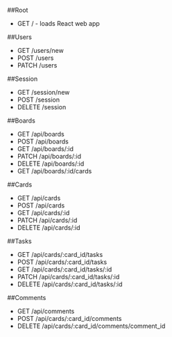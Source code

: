 ##Root

  * GET / - loads React web app

##Users

  * GET /users/new
  * POST /users
  * PATCH /users

##Session

  * GET /session/new
  * POST /session
  * DELETE /session

##Boards

  * GET /api/boards
  * POST /api/boards
  * GET /api/boards/:id
  * PATCH /api/boards/:id
  * DELETE /api/boards/:id
  * GET /api/boards/:id/cards

##Cards

  * GET /api/cards
  * POST /api/cards
  * GET /api/cards/:id
  * PATCH /api/cards/:id
  * DELETE /api/cards/:id

##Tasks

  * GET /api/cards/:card_id/tasks
  * POST /api/cards/:card_id/tasks
  * GET /api/cards/:card_id/tasks/:id
  * PATCH /api/cards/:card_id/tasks/:id
  * DELETE /api/cards/:card_id/tasks/:id

##Comments

  * GET /api/comments
  * POST /api/cards/:card_id/comments
  * DELETE /api/cards/:card_id/comments/comment_id
